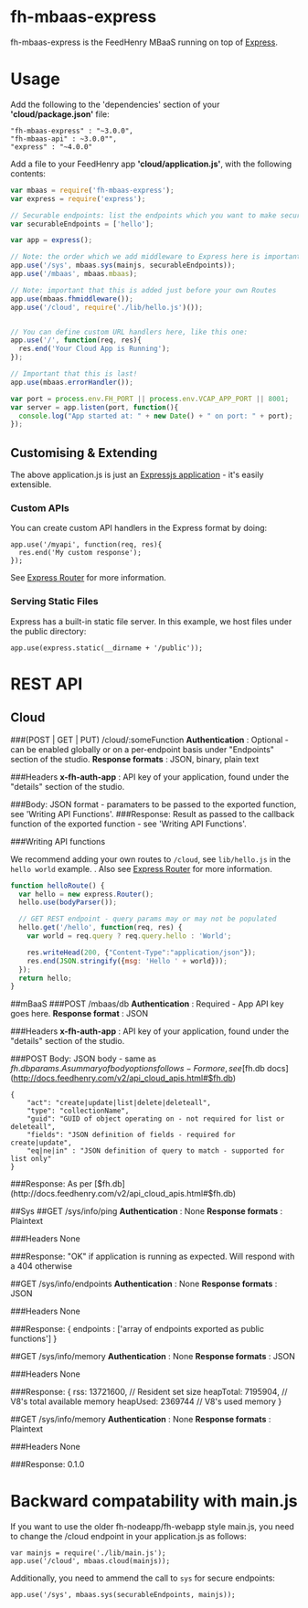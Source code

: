 fh-mbaas-express
================

fh-mbaas-express is the FeedHenry MBaaS running on top of [Express](http://expressjs.com/).

# Usage
Add the following to the 'dependencies' section of your **'cloud/package.json'** file:

    "fh-mbaas-express" : "~3.0.0",
    "fh-mbaas-api" : ~3.0.0"",
    "express" : "~4.0.0"

Add a file to your FeedHenry app **'cloud/application.js'**, with the following contents:

```javascript
var mbaas = require('fh-mbaas-express');
var express = require('express');

// Securable endpoints: list the endpoints which you want to make securable here
var securableEndpoints = ['hello'];

var app = express();

// Note: the order which we add middleware to Express here is important!
app.use('/sys', mbaas.sys(mainjs, securableEndpoints));
app.use('/mbaas', mbaas.mbaas);

// Note: important that this is added just before your own Routes
app.use(mbaas.fhmiddleware());
app.use('/cloud', require('./lib/hello.js')());


// You can define custom URL handlers here, like this one:
app.use('/', function(req, res){
  res.end('Your Cloud App is Running');
});

// Important that this is last!
app.use(mbaas.errorHandler());

var port = process.env.FH_PORT || process.env.VCAP_APP_PORT || 8001;
var server = app.listen(port, function(){
  console.log("App started at: " + new Date() + " on port: " + port);
});
```

## Customising & Extending
The above application.js is just an [Expressjs application](http://expressjs.com/api.html) - it's easily extensible.

### Custom APIs
You can create custom API handlers in the Express format by doing:

    app.use('/myapi', function(req, res){
      res.end('My custom response');
    });

See [Express Router](http://expressjs.com/4x/api.html#router) for more information.

### Serving Static Files
Express has a built-in static file server. In this example, we host files under the public directory:  
    
    app.use(express.static(__dirname + '/public'));


# REST API	


## Cloud

###(POST | GET | PUT) /cloud/:someFunction
**Authentication** : Optional - can be enabled globally or on a per-endpoint basis under "Endpoints" section of the studio.
**Response formats** : JSON, binary, plain text

###Headers
**x-fh-auth-app** : API key of your application, found under the "details" section of the studio.

###Body:
JSON format - paramaters to be passed to the exported function, see 'Writing API Functions'.
###Response:
Result as passed to the callback function of the exported function - see 'Writing API Functions'.


###Writing API functions

We recommend adding your own routes to `/cloud`, see `lib/hello.js` in the `hello world` example. . Also see [Express Router](http://expressjs.com/4x/api.html#router) for more information.

```javascript
function helloRoute() {
  var hello = new express.Router();
  hello.use(bodyParser());

  // GET REST endpoint - query params may or may not be populated
  hello.get('/hello', function(req, res) {
    var world = req.query ? req.query.hello : 'World';

    res.writeHead(200, {"Content-Type":"application/json"});
    res.end(JSON.stringify({msg: 'Hello ' + world}));
  });
  return hello;
}

```


##mBaaS
###POST /mbaas/db
**Authentication** : Required - App API key goes here.
**Response format** : JSON

###Headers
**x-fh-auth-app** : API key of your application, found under the "details" section of the studio.

###POST Body:
JSON body - same as $fh.db params. A summary of body options follows - For more, see [$fh.db docs](http://docs.feedhenry.com/v2/api_cloud_apis.html#$fh.db)

    {
        "act": "create|update|list|delete|deleteall",
        "type": "collectionName",
        "guid": "GUID of object operating on - not required for list or deleteall",
        "fields": "JSON definition of fields - required for create|update",
        "eq|ne|in" : "JSON definition of query to match - supported for list only"
    }

###Response:
As per [$fh.db](http://docs.feedhenry.com/v2/api_cloud_apis.html#$fh.db)

##Sys
##GET /sys/info/ping
**Authentication** : None
**Response formats** : Plaintext

###Headers
None

###Response:
    "OK"
if application is running as expected. Will respond with a 404 otherwise

##GET /sys/info/endpoints
**Authentication** : None
**Response formats** : JSON

###Headers
None

###Response:
    {
      endpoints : ['array of endpoints exported as public functions']
    }

##GET /sys/info/memory
**Authentication** : None
**Response formats** : JSON

###Headers
None

###Response:
    {
      rss: 13721600, // Resident set size
      heapTotal: 7195904, // V8's total available memory
      heapUsed: 2369744  // V8's used memory
    }

##GET /sys/info/memory
**Authentication** : None
**Response formats** : Plaintext

###Headers
None

###Response:
    0.1.0

# Backward compatability with main.js

If you want to use the older fh-nodeapp/fh-webapp style main.js, you need to change the /cloud endpoint in your application.js as follows:

```
var mainjs = require('./lib/main.js');
app.use('/cloud', mbaas.cloud(mainjs));
```

Additionally, you need to ammend the call to `sys` for secure endpoints:

```
app.use('/sys', mbaas.sys(securableEndpoints, mainjs));
```
